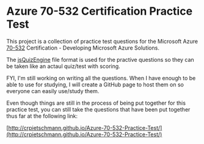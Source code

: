 # Azure 70-532 Certification Practice Test

This project is a collection of practice test questions for the Microsoft Azure [70-532](https://www.microsoft.com/learning/en-us/exam-70-532.aspx) Certification - Developing Microsoft Azure Solutions.

The [jsQuizEngine](https://github.com/crpietschmann/jsQuizEngine) file format is used for the practive questions so they can be taken like an actaul quiz/test with scoring.

FYI, I'm still working on writing all the questions. When I have enough to be able to use for studying, I will create a GitHub page to host them on so everyone can easily use/study them.

Even though things are still in the process of being put together for this practice test, you can still take the questions that have been put together thus far at the following link:

[http://crpietschmann.github.io/Azure-70-532-Practice-Test/](http://crpietschmann.github.io/Azure-70-532-Practice-Test/)